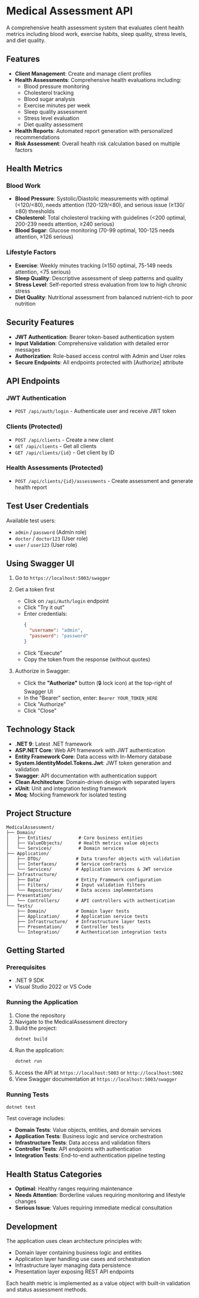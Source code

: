 # Medical Assessment API

A comprehensive health assessment system that evaluates client health metrics including blood work, exercise habits, sleep quality, stress levels, and diet quality.

## Features

- **Client Management**: Create and manage client profiles
- **Health Assessments**: Comprehensive health evaluations including:
  - Blood pressure monitoring
  - Cholesterol tracking
  - Blood sugar analysis
  - Exercise minutes per week
  - Sleep quality assessment
  - Stress level evaluation
  - Diet quality assessment
- **Health Reports**: Automated report generation with personalized recommendations
- **Risk Assessment**: Overall health risk calculation based on multiple factors

## Health Metrics

### Blood Work
- **Blood Pressure**: Systolic/Diastolic measurements with optimal (<120/<80), needs attention (120-129/<80), and serious issue (≥130/≥80) thresholds
- **Cholesterol**: Total cholesterol tracking with guidelines (<200 optimal, 200-239 needs attention, ≥240 serious)
- **Blood Sugar**: Glucose monitoring (70-99 optimal, 100-125 needs attention, ≥126 serious)

### Lifestyle Factors
- **Exercise**: Weekly minutes tracking (≥150 optimal, 75-149 needs attention, <75 serious)
- **Sleep Quality**: Descriptive assessment of sleep patterns and quality
- **Stress Level**: Self-reported stress evaluation from low to high chronic stress
- **Diet Quality**: Nutritional assessment from balanced nutrient-rich to poor nutrition

## Security Features

- **JWT Authentication**: Bearer token-based authentication system
- **Input Validation**: Comprehensive validation with detailed error messages
- **Authorization**: Role-based access control with Admin and User roles
- **Secure Endpoints**: All endpoints protected with [Authorize] attribute

## API Endpoints

### JWT Authentication
- `POST /api/auth/login` - Authenticate user and receive JWT token

### Clients (Protected)
- `POST /api/clients` - Create a new client
- `GET /api/clients` - Get all clients
- `GET /api/clients/{id}` - Get client by ID

### Health Assessments (Protected)
- `POST /api/clients/{id}/assessments` - Create assessment and generate health report

## Test User Credentials
Available test users:
- `admin` / `password` (Admin role)
- `doctor` / `doctor123` (User role)
- `user` / `user123` (User role)
## Using Swagger UI
1. Go to `https://localhost:5003/swagger`
2. Get a token first
   - Click on `/api/Auth/login` endpoint
   - Click "Try it out"
   - Enter credentials:
     ```json
     {
       "username": "admin",
       "password": "password"
     }
     ```
   - Click "Execute"
   - Copy the token from the response (without quotes)

3. Authorize in Swagger:
   - Click the **"Authorize"** button (🔒 lock icon) at the top-right of Swagger UI
   - In the "Bearer" section, enter: `Bearer YOUR_TOKEN_HERE`
   - Click "Authorize"
   - Click "Close"

## Technology Stack

- **.NET 9**: Latest .NET framework
- **ASP.NET Core**: Web API framework with JWT authentication
- **Entity Framework Core**: Data access with In-Memory database
- **System.IdentityModel.Tokens.Jwt**: JWT token generation and validation
- **Swagger**: API documentation with authentication support
- **Clean Architecture**: Domain-driven design with separated layers
- **xUnit**: Unit and integration testing framework
- **Moq**: Mocking framework for isolated testing

## Project Structure

```
MedicalAssessment/
├── Domain/
│   ├── Entities/          # Core business entities
│   ├── ValueObjects/      # Health metrics value objects
│   └── Services/          # Domain services
├── Application/
│   ├── DTOs/             # Data transfer objects with validation
│   ├── Interfaces/       # Service contracts
│   └── Services/         # Application services & JWT service
├── Infrastructure/
│   ├── Data/             # Entity Framework configuration
│   ├── Filters/          # Input validation filters
│   └── Repositories/     # Data access implementations
├── Presentation/
│   └── Controllers/      # API controllers with authentication
└── Tests/
    ├── Domain/           # Domain layer tests
    ├── Application/      # Application service tests
    ├── Infrastructure/   # Infrastructure layer tests
    ├── Presentation/     # Controller tests
    └── Integration/      # Authentication integration tests
```

## Getting Started

### Prerequisites
- .NET 9 SDK
- Visual Studio 2022 or VS Code

### Running the Application

1. Clone the repository
2. Navigate to the MedicalAssessment directory
3. Build the project:
   ```bash
   dotnet build
   ```
4. Run the application:
   ```bash
   dotnet run
   ```
5. Access the API at `https://localhost:5003` or `http://localhost:5002`
6. View Swagger documentation at `https://localhost:5003/swagger`

### Running Tests


```bash
dotnet test
```

Test coverage includes:
- **Domain Tests**: Value objects, entities, and domain services
- **Application Tests**: Business logic and service orchestration
- **Infrastructure Tests**: Data access and validation filters
- **Controller Tests**: API endpoints with authentication
- **Integration Tests**: End-to-end authentication pipeline testing


## Health Status Categories

- **Optimal**: Healthy ranges requiring maintenance
- **Needs Attention**: Borderline values requiring monitoring and lifestyle changes
- **Serious Issue**: Values requiring immediate medical consultation

## Development

The application uses clean architecture principles with:
- Domain layer containing business logic and entities
- Application layer handling use cases and orchestration
- Infrastructure layer managing data persistence
- Presentation layer exposing REST API endpoints

Each health metric is implemented as a value object with built-in validation and status assessment methods.